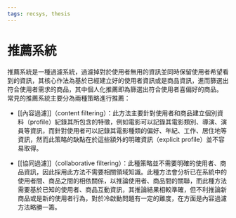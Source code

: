 ```yaml
---
tags: recsys, thesis
---
```

# 推薦系統

推薦系統是一種過濾系統，過濾掉對於使用者無用的資訊並同時保留使用者希望看到的資訊，其核心作法為基於已經建立好的使用者資訊或是商品資訊，進而篩選出符合使用者需求的商品，其中個人化推薦即為篩選出符合使用者喜偏好的商品。
常見的推薦系統主要分為兩種策略進行推薦：

- [[內容過濾]]（content filtering）：此方法主要針對使用者和商品建立個別資料（profile）紀錄其所包含的特徵，例如電影可以記錄其電影類別、導演、演員等資訊，而針對使用者可以記錄其電影種類的偏好、年紀、工作、居住地等資訊，然而此策略的缺點在於這些額外的明確資訊（explicit profile）並不容易取得。

- [[協同過濾]]（collaborative filtering）：此種策略並不需要明確的使用者、商品資訊，因此採用此方法不需要相關領域知識。此種方法會分析已在系統中的使用者間、商品之間的相依關係，以推論使用者、商品間的關聯，而此種方法需要基於已知的使用者、商品互動資訊，其推論結果相較準確，但不利推論新商品或是新的使用者行為，對於冷啟動問題有一定的難度，在方面是內容過濾方法略勝一籌。
